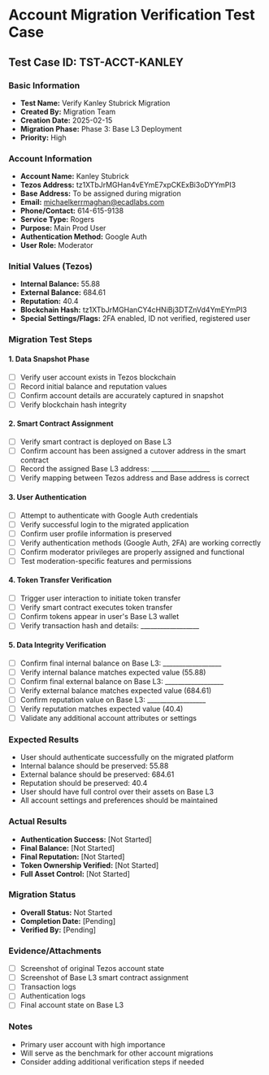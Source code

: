 # Account Migration Verification Test Case

## Test Case ID: TST-ACCT-KANLEY

### Basic Information
- **Test Name:** Verify Kanley Stubrick Migration
- **Created By:** Migration Team
- **Creation Date:** 2025-02-15
- **Migration Phase:** Phase 3: Base L3 Deployment
- **Priority:** High

### Account Information
- **Account Name:** Kanley Stubrick
- **Tezos Address:** tz1XTbJrMGHan4vEYmE7xpCKExBi3oDYYmPI3
- **Base Address:** To be assigned during migration
- **Email:** michaelkerrmaghan@ecadlabs.com
- **Phone/Contact:** 614-615-9138
- **Service Type:** Rogers
- **Purpose:** Main Prod User
- **Authentication Method:** Google Auth
- **User Role:** Moderator

### Initial Values (Tezos)
- **Internal Balance:** 55.88
- **External Balance:** 684.61
- **Reputation:** 40.4
- **Blockchain Hash:** tz1XTbJrMGHanCY4cHNiBj3DTZnVd4YmEYmPI3
- **Special Settings/Flags:** 2FA enabled, ID not verified, registered user

### Migration Test Steps

#### 1. Data Snapshot Phase
- [ ] Verify user account exists in Tezos blockchain
- [ ] Record initial balance and reputation values
- [ ] Confirm account details are accurately captured in snapshot
- [ ] Verify blockchain hash integrity

#### 2. Smart Contract Assignment
- [ ] Verify smart contract is deployed on Base L3
- [ ] Confirm account has been assigned a cutover address in the smart contract
- [ ] Record the assigned Base L3 address: __________________
- [ ] Verify mapping between Tezos address and Base address is correct

#### 3. User Authentication
- [ ] Attempt to authenticate with Google Auth credentials
- [ ] Verify successful login to the migrated application
- [ ] Confirm user profile information is preserved
- [ ] Verify authentication methods (Google Auth, 2FA) are working correctly
- [ ] Confirm moderator privileges are properly assigned and functional
- [ ] Test moderation-specific features and permissions

#### 4. Token Transfer Verification
- [ ] Trigger user interaction to initiate token transfer
- [ ] Verify smart contract executes token transfer
- [ ] Confirm tokens appear in user's Base L3 wallet
- [ ] Verify transaction hash and details: __________________

#### 5. Data Integrity Verification
- [ ] Confirm final internal balance on Base L3: __________________
- [ ] Verify internal balance matches expected value (55.88)
- [ ] Confirm final external balance on Base L3: __________________
- [ ] Verify external balance matches expected value (684.61)
- [ ] Confirm reputation value on Base L3: __________________
- [ ] Verify reputation matches expected value (40.4)
- [ ] Validate any additional account attributes or settings

### Expected Results
- User should authenticate successfully on the migrated platform
- Internal balance should be preserved: 55.88
- External balance should be preserved: 684.61
- Reputation should be preserved: 40.4
- User should have full control over their assets on Base L3
- All account settings and preferences should be maintained

### Actual Results
- **Authentication Success:** [Not Started]
- **Final Balance:** [Not Started]
- **Final Reputation:** [Not Started]
- **Token Ownership Verified:** [Not Started]
- **Full Asset Control:** [Not Started]

### Migration Status
- **Overall Status:** Not Started
- **Completion Date:** [Pending]
- **Verified By:** [Pending]

### Evidence/Attachments
- [ ] Screenshot of original Tezos account state
- [ ] Screenshot of Base L3 smart contract assignment
- [ ] Transaction logs
- [ ] Authentication logs
- [ ] Final account state on Base L3

### Notes
- Primary user account with high importance
- Will serve as the benchmark for other account migrations
- Consider adding additional verification steps if needed 